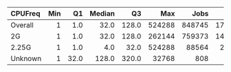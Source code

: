 | CPUFreq   |   Min |   Q1 |   Median |    Q3 |    Max |   Jobs |     Nodeh |   PercentUse |   Users |   Projects |
|:----------|------:|-----:|---------:|------:|-------:|-------:|----------:|-------------:|--------:|-----------:|
| Overall   |     1 |  1.0 |     32.0 | 128.0 | 524288 | 848745 | 1770544.9 |        100.0 |     640 |        100 |
| 2G        |     1 |  1.0 |     32.0 | 128.0 | 262144 | 759373 | 1494104.6 |         84.4 |     605 |         97 |
| 2.25G     |     1 |  1.0 |      4.0 |  32.0 | 524288 |  88564 |  262613.3 |         14.8 |      78 |         20 |
| Unknown   |     1 | 32.0 |    128.0 | 320.0 |  32768 |    808 |   13827.0 |          0.8 |      30 |         18 |